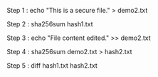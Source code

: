 Step 1 : echo "This is a secure file." > demo2.txt

Step 2 : sha256sum hash1.txt

Step 3 : echo "File content edited." >> demo2.txt

Step 4 : sha256sum demo2.txt > hash2.txt

Step 5 : diff hash1.txt hash2.txt